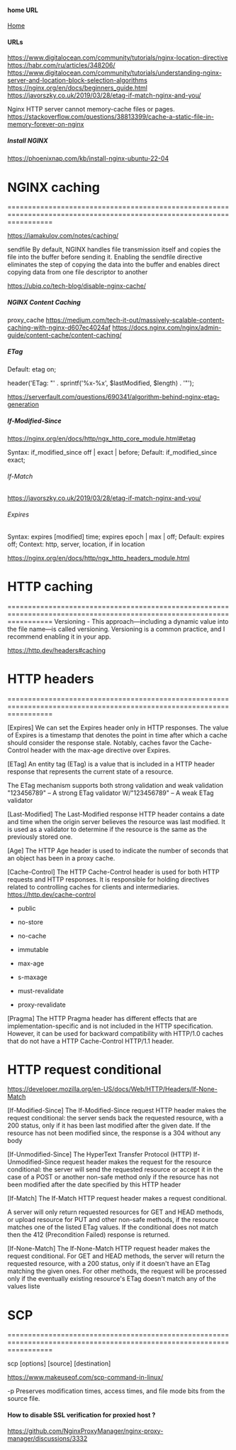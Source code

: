 #### home URL

[Home](http://192.168.56.2/)

#### URLs

https://www.digitalocean.com/community/tutorials/nginx-location-directive
https://habr.com/ru/articles/348206/
https://www.digitalocean.com/community/tutorials/understanding-nginx-server-and-location-block-selection-algorithms
https://nginx.org/en/docs/beginners_guide.html
https://javorszky.co.uk/2019/03/28/etag-if-match-nginx-and-you/

Nginx HTTP server cannot memory-cache files or pages.
https://stackoverflow.com/questions/38813399/cache-a-static-file-in-memory-forever-on-nginx

##### Install NGINX 
https://phoenixnap.com/kb/install-nginx-ubuntu-22-04

# NGINX caching
=======================================================================================================================

https://iamakulov.com/notes/caching/

sendfile
By default, NGINX handles file transmission itself and copies the file into the buffer before sending it. 
Enabling the sendfile directive eliminates the step of copying the data into the buffer 
and enables direct copying data from one file descriptor to another

https://ubiq.co/tech-blog/disable-nginx-cache/

##### NGINX Content Caching

proxy_cache
https://medium.com/tech-it-out/massively-scalable-content-caching-with-nginx-d607ec4024af
https://docs.nginx.com/nginx/admin-guide/content-cache/content-caching/

##### ETag

Default:    etag on;

header('ETag: "' . sprintf('%x-%x', $lastModified, $length) . '"');

https://serverfault.com/questions/690341/algorithm-behind-nginx-etag-generation

##### If-Modified-Since

https://nginx.org/en/docs/http/ngx_http_core_module.html#etag

Syntax:	if_modified_since off | exact | before;
Default:
if_modified_since exact;

###### If-Match

https://javorszky.co.uk/2019/03/28/etag-if-match-nginx-and-you/

###### Expires

Syntax:	    expires [modified] time;
            expires epoch | max | off;
Default:    expires off;
Context:	http, server, location, if in location

https://nginx.org/en/docs/http/ngx_http_headers_module.html

# HTTP caching
=======================================================================================================================
Versioning -    This approach—including a dynamic value into the file name—is called versioning. 
                Versioning is a common practice, and I recommend enabling it in your app. 

https://http.dev/headers#caching

# HTTP headers
=======================================================================================================================

[Expires]  We can set the Expires header only in HTTP responses.
The value of Expires is a timestamp that denotes the point in time
after which a cache should consider the response stale.
Notably, caches favor the Cache-Control header with the max-age directive over Expires.

[ETag] An entity tag (ETag) is a value that is included in a HTTP header response that represents the current state of a resource.

The ETag mechanism supports both strong validation and weak validation
"123456789"   – A strong ETag validator
W/"123456789" – A weak ETag validator

[Last-Modified] The Last-Modified response HTTP header contains a date and time when the origin server believes the resource was last modified. 
It is used as a validator to determine if the resource is the same as the previously stored one.

[Age] The HTTP Age header is used to indicate the number of seconds that an object has been in a proxy cache.

[Cache-Control] The HTTP Cache-Control header is used for both HTTP requests and HTTP responses. 
It is responsible for holding directives related to controlling caches for clients and intermediaries.
https://http.dev/cache-control

* public
* no-store
* no-cache
* immutable

* max-age
* s-maxage
* must-revalidate 
* proxy-revalidate 

[Pragma] The HTTP Pragma header has different effects that are implementation-specific and is not included in the HTTP specification. 
However, it can be used for backward compatibility with HTTP/1.0 caches that do not have a HTTP Cache-Control HTTP/1.1 header.

# HTTP request conditional

https://developer.mozilla.org/en-US/docs/Web/HTTP/Headers/If-None-Match

[If-Modified-Since] The If-Modified-Since request HTTP header makes the request conditional: 
the server sends back the requested resource, with a 200 status, 
only if it has been last modified after the given date. 
If the resource has not been modified since, the response is a 304 without any body

[If-Unmodified-Since] The HyperText Transfer Protocol (HTTP) If-Unmodified-Since request header makes the request for the resource conditional: 
the server will send the requested resource or accept it in the case of a POST or another non-safe method 
only if the resource has not been modified after the date specified by this HTTP header

[If-Match] The If-Match HTTP request header makes a request conditional.

A server will only return requested resources for GET and HEAD methods, or upload resource for PUT and other non-safe methods,
if the resource matches one of the listed ETag values.
If the conditional does not match then the 412 (Precondition Failed) response is returned.

[If-None-Match] The If-None-Match HTTP request header makes the request conditional.
For GET and HEAD methods, the server will return the requested resource, with a 200 status,
only if it doesn't have an ETag matching the given ones.
For other methods, the request will be processed only if the eventually existing resource's ETag doesn't match any of the values liste

# SCP
=======================================================================================================================

scp [options] [source] [destination]

https://www.makeuseof.com/scp-command-in-linux/

-p      Preserves modification times, access times, and file mode bits from the source file.

#### How to disable SSL verification for proxied host ?
https://github.com/NginxProxyManager/nginx-proxy-manager/discussions/3332


